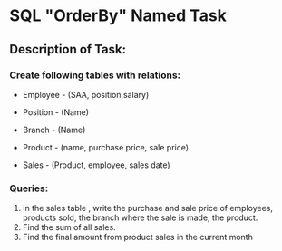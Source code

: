 # SQL "OrderBy" Named Task

## Description of Task:

### Create following tables with relations:

- Employee - (SAA, position,salary)

 - Position - (Name)

- Branch - (Name)

- Product - (name, purchase price, sale price)

- Sales - (Product, employee, sales date)

### Queries:

1) in the sales table , write the purchase and sale price of employees, products sold, the branch where the sale is made, the product.
2) Find the sum of all sales.
3) Find the final amount from product sales in the current month
